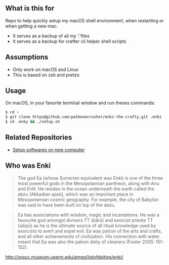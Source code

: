 ## What is this for
Repo to help quickly setup my macOS shell environment, when restarting or when getting a new mac.

- It serves as a backup of all my '.'files
- It serves as a backup for crafter cli helper shell scripts

## Assumptions
- Only work on macOS and Linux
- This is based on zsh and pretzo

## Usage

On macOS, in your favorite terminal window and run theses commands:

```bash
$ cd ~
$ git clone https@github.com:patbonecrusher/enki-the-crafty.git .enki
$ cd .enky && ./setup.sh
```

## Related Repositories
- [Setup softwares on new computer](https://github.com/patbonecrusher/enki-the-creator)

## Who was Enki

> The god Ea (whose Sumerian equivalent was Enki) is one of the three most powerful gods in the Mesopotamian pantheon, along with Anu and Enlil. He resides in the ocean underneath the earth called the abzu (Akkadian apsû), which was an important place in Mesopotamian cosmic geography. For example, the city of Babylon was said to have been built on top of the abzu.

> Ea has associations with wisdom, magic and incantations. He was a favourite god amongst diviners TT  (bārû) and exorcist priests TT  (ašipū) as he is the ultimate source of all ritual knowledge used by exorcists to avert and expel evil. Ea was patron of the arts and crafts, and all other achievements of civilization. His connection with water meant that Ea was also the patron deity of cleaners (Foster 2005: 151-152).

http://oracc.museum.upenn.edu/amgg/listofdeities/enki/